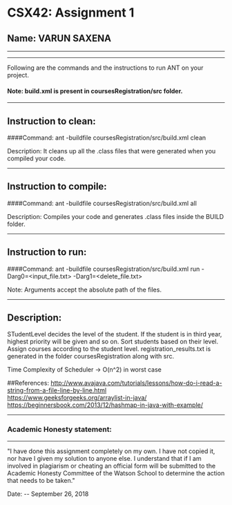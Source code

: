 # CSX42: Assignment 1
## Name: VARUN SAXENA

-----------------------------------------------------------------------
-----------------------------------------------------------------------


Following are the commands and the instructions to run ANT on your project.
#### Note: build.xml is present in coursesRegistration/src folder.

-----------------------------------------------------------------------
## Instruction to clean:

####Command: ant -buildfile coursesRegistration/src/build.xml clean

Description: It cleans up all the .class files that were generated when you
compiled your code.

-----------------------------------------------------------------------
## Instruction to compile:

####Command: ant -buildfile coursesRegistration/src/build.xml all

Description: Compiles your code and generates .class files inside the BUILD folder.

-----------------------------------------------------------------------
## Instruction to run:

####Command: ant -buildfile coursesRegistration/src/build.xml run -Darg0=<input_file.txt> -Darg1=<delete_file.txt>

Note: Arguments accept the absolute path of the files.


-----------------------------------------------------------------------
## Description:

STudentLevel decides the level of the student. If the student is in third year, 
highest priority will be given and so on.
Sort students based on their level. Assign courses according to the student level. 
registration_results.txt is generated in the folder coursesRegistration along 
with src.

Time Complexity of Scheduler -> O(n^2) in worst case

##References:
http://www.avajava.com/tutorials/lessons/how-do-i-read-a-string-from-a-file-line-by-line.html
https://www.geeksforgeeks.org/arraylist-in-java/
https://beginnersbook.com/2013/12/hashmap-in-java-with-example/

-----------------------------------------------------------------------
### Academic Honesty statement:
-----------------------------------------------------------------------

"I have done this assignment completely on my own. I have not copied
it, nor have I given my solution to anyone else. I understand that if
I am involved in plagiarism or cheating an official form will be
submitted to the Academic Honesty Committee of the Watson School to
determine the action that needs to be taken."

Date: -- September 26, 2018

